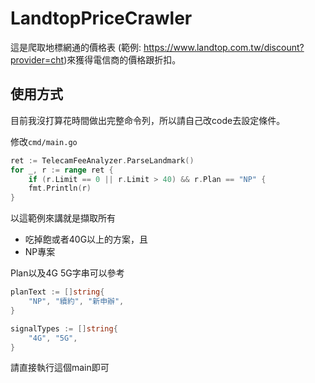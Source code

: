 # LandtopPriceCrawler

這是爬取地標網通的價格表 (範例: https://www.landtop.com.tw/discount?provider=cht)來獲得電信商的價格跟折扣。

## 使用方式

目前我沒打算花時間做出完整命令列，所以請自己改code去設定條件。

修改`cmd/main.go`

```go
ret := TelecamFeeAnalyzer.ParseLandmark()
for _, r := range ret {
    if (r.Limit == 0 || r.Limit > 40) && r.Plan == "NP" {
    fmt.Println(r)
}

```

以這範例來講就是擷取所有

- 吃掉飽或者40G以上的方案，且
- NP專案

Plan以及4G 5G字串可以參考

```go
planText := []string{
    "NP", "續約", "新申辦",
}

signalTypes := []string{
    "4G", "5G",
}
```

請直接執行這個main即可